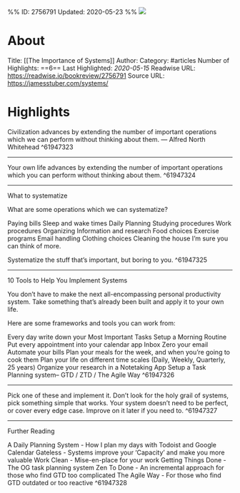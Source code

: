 %%
ID: 2756791
Updated: 2020-05-23
%%
![](https://readwise-assets.s3.amazonaws.com/static/images/article3.5c705a01b476.png)

# About
Title: [[The Importance of Systems]]
Author: 
Category: #articles
Number of Highlights: ==6==
Last Highlighted: *2020-05-15*
Readwise URL: https://readwise.io/bookreview/2756791
Source URL: https://jamesstuber.com/systems/


# Highlights 
Civilization advances by extending the number of important operations which we can perform without thinking about them. — Alfred North Whitehead  ^61947323

---

Your own life advances by extending the number of important operations which you can perform without thinking about them.  ^61947324

---

What to systematize

What are some operations which we can systematize?

Paying bills
Sleep and wake times
Daily Planning
Studying procedures
Work procedures
Organizing Information and research
Food choices
Exercise programs
Email handling
Clothing choices
Cleaning the house
I’m sure you can think of more.

Systematize the stuff that’s important, but boring to you.  ^61947325

---

10 Tools to Help You Implement Systems

You don’t have to make the next all-encompassing personal productivity system. Take something that’s already been built and apply it to your own life.

Here are some frameworks and tools you can work from:

Every day write down your Most Important Tasks
Setup a Morning Routine
Put every appointment into your calendar app
Inbox Zero your email
Automate your bills
Plan your meals for the week, and when you’re going to cook them
Plan your life on different time scales (Daily, Weekly, Quarterly, 25 years)
Organize your research in a Notetaking App
Setup a Task Planning system– GTD / ZTD / The Agile Way  ^61947326

---

Pick one of these and implement it. Don’t look for the holy grail of systems, pick something simple that works. Your system doesn’t need to be perfect, or cover every edge case. Improve on it later if you need to.  ^61947327

---

Further Reading

A Daily Planning System - How I plan my days with Todoist and Google Calendar
Gateless - Systems improve your ‘Capacity’ and make you more valuable
Work Clean - Mise-en-place for your work
Getting Things Done - The OG task planning system
Zen To Done - An incremental approach for those who find GTD too complicated
The Agile Way - For those who find GTD outdated or too reactive  ^61947328

